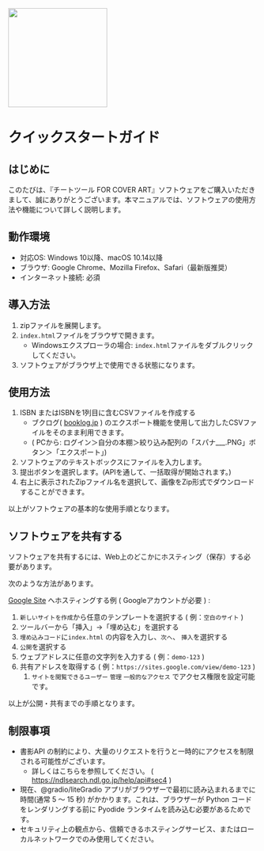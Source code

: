 <div>
   <img src='https://gist.github.com/assets/111455900/411dfa95-672d-4996-8025-8436d36e957b' height='200' />
</div>

# クイックスタートガイド

## はじめに

このたびは、『チートツール FOR COVER ART』ソフトウェアをご購入いただきまして、誠にありがとうございます。本マニュアルでは、ソフトウェアの使用方法や機能について詳しく説明します。

## 動作環境

- 対応OS: Windows 10以降、macOS 10.14以降
- ブラウザ: Google Chrome、Mozilla Firefox、Safari（最新版推奨）
- インターネット接続: 必須

## 導入方法

1. zipファイルを展開します。
2. `index.html`ファイルをブラウザで開きます。
   - Windowsエクスプローラの場合: `index.html`ファイルをダブルクリックしてください。
4. ソフトウェアがブラウザ上で使用できる状態になります。

## 使用方法

1. ISBN またはISBNを1列目に含むCSVファイルを作成する
   - ブクログ( [booklog.jp](booklog.jp) ) のエクスポート機能を使用して出力したCSVファイルをそのまま利用できます。
   - ( PCから: ログイン＞自分の本棚＞絞り込み配列の「スパナ___.PNG」ボタン＞「エクスポート」)
2. ソフトウェアのテキストボックスにファイルを入力します。
3. 提出ボタンを選択します。(APIを通して、一括取得が開始されます。)
4. 右上に表示されたZipファイル名を選択して、画像をZip形式でダウンロードすることができます。

以上がソフトウェアの基本的な使用手順となります。


## ソフトウェアを共有する

ソフトウェアを共有するには、Web上のどこかにホスティング（保存）する必要があります。

次のような方法があります。

[Google Site](https://sites.google.com/u/0/new?pli=1&authuser=0) へホスティングする例 ( Googleアカウントが必要 ) : 

1. `新しいサイトを作成`から任意のテンプレートを選択する ( 例：`空白のサイト` )
1. ツールバーから「挿入」→「埋め込む」を選択する
1. `埋め込みコード`に`index.html` の内容を入力し、`次へ`、 `挿入`を選択する
1. `公開`を選択する
1. ウェブアドレスに任意の文字列を入力する ( 例：`demo-123` )
1. 共有アドレスを取得する ( 例：`https://sites.google.com/view/demo-123` )
   1. `サイトを閲覧できるユーザー` `管理` `一般的なアクセス` でアクセス権限を設定可能です。

以上が公開・共有までの手順となります。


## 制限事項

- 書影API の制約により、大量のリクエストを行うと一時的にアクセスを制限される可能性がございます。
   - 詳しくはこちらを参照してください。 ( https://ndlsearch.ndl.go.jp/help/api#sec4 )
- 現在、@gradio/liteGradio アプリがブラウザーで最初に読み込まれるまでに時間(通常 5 ～ 15 秒) がかかります。これは、ブラウザーが Python コードをレンダリングする前に Pyodide ランタイムを読み込む必要があるためです。
- セキュリティ上の観点から、信頼できるホスティングサービス、またはローカルネットワークでのみ使用してください。
